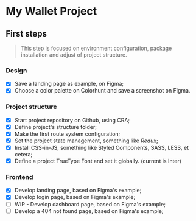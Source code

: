# My Wallet Project

## First steps

> This step is focused on environment configuration, package installation and adjust of project structure.

### Design

  - [x] Save a landing page as example, on Figma;
  - [x] Choose a color palette on Colorhunt and save a screenshot on Figma.

### Project structure

  - [x] Start project repository on Github, using CRA;
  - [x] Define project's structure folder;
  - [x] Make the first route system configuration;
  - [x] Set the project state management, something like *Redux*;
  - [x] Install CSS-in-JS, something like Styled Components, SASS, LESS, et cetera;
  - [x] Define a project TrueType Font and set it globally. (current is Inter)

### Frontend

 - [x] Develop landing page, based on Figma's example;
 - [x] Develop login page, based on Figma's example;
 - [ ] WIP - Develop dashboard page, based on Figma's example;
 - [ ] Develop a 404 not found page, based on Figma's example;
